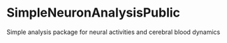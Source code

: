 # SimpleNeuronAnalysisPublic
Simple analysis package for neural activities and cerebral blood dynamics